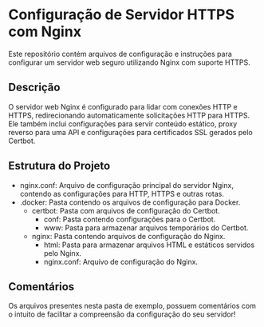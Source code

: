 # Configuração de Servidor HTTPS com Nginx
Este repositório contém arquivos de configuração e instruções para configurar um servidor web seguro utilizando Nginx com suporte HTTPS.

## Descrição
O servidor web Nginx é configurado para lidar com conexões HTTP e HTTPS, redirecionando automaticamente solicitações HTTP para HTTPS. Ele também inclui configurações para servir conteúdo estático, proxy reverso para uma API e configurações para certificados SSL gerados pelo Certbot.

## Estrutura do Projeto
- nginx.conf: Arquivo de configuração principal do servidor Nginx, contendo as configurações para HTTP, HTTPS e outras rotas.
- .docker: Pasta contendo os arquivos de configuração para Docker.
    - certbot: Pasta com arquivos de configuração do Certbot.
        - conf: Pasta contendo configurações para o Certbot.
        - www: Pasta para armazenar arquivos temporários do Certbot.
    - nginx: Pasta contendo arquivos de configuração do Nginx.
        - html: Pasta para armazenar arquivos HTML e estáticos servidos pelo Nginx.
        - nginx.conf: Arquivo de configuração do Nginx.

## Comentários
Os arquivos presentes nesta pasta de exemplo, possuem comentários com o intuito de facilitar a compreensão da configuração do seu servidor!